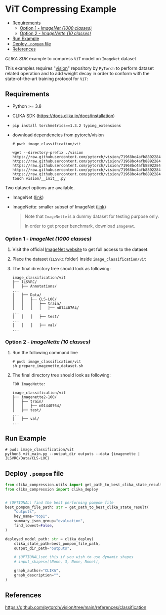 # ViT Compressing Example
<!--TOC-->

- [Requirements](#requirements)
  - [Option 1 - _ImageNet_ _(1000 classes)_](#option-1---imagenet-1000-classes)
  - [Option 2 - _ImageNette_ _(10 classes)_](#option-2---imagenette-10-classes)
- [Run Example](#run-example)
- [Deploy `.pompom` file](#deploy-pompom-file)
- [References](#references)

<!--TOC-->

_CLIKA SDK_ example to compress `ViT` model on `ImageNet` dataset

This examples requires "[vision](https://github.com/pytorch/vision)" repository by `PyTorch` to perform dataset related operation
and to add weight decay in order to conform with the state-of-the-art training protocol for `ViT`:

## Requirements

- Python >= 3.8
- CLIKA SDK (<https://docs.clika.io/docs/installation>)
- `pip install torchmetrics==1.3.2 typing_extensions`
- download dependencies from pytorch/vision

    ```shell
    # pwd: image_classification/vit

    wget --directory-prefix ./vision https://raw.githubusercontent.com/pytorch/vision/71968bc4afb8892284844a7c4cbd772696f42a88/references/classification/presets.py https://raw.githubusercontent.com/pytorch/vision/71968bc4afb8892284844a7c4cbd772696f42a88/references/classification/train.py https://raw.githubusercontent.com/pytorch/vision/71968bc4afb8892284844a7c4cbd772696f42a88/references/classification/transforms.py https://raw.githubusercontent.com/pytorch/vision/71968bc4afb8892284844a7c4cbd772696f42a88/references/classification/utils.py https://raw.githubusercontent.com/pytorch/vision/71968bc4afb8892284844a7c4cbd772696f42a88/references/classification/sampler.py
    touch vision/__init__.py
    ```

Two dataset options are available.

- ImageNet ([link](https://www.image-net.org/download.php))
- ImageNette: smaller subset of ImageNet ([link](https://github.com/fastai/imagenette))

  > Note that `ImageNette` is a dummy dataset for testing purpose only.
  >
  > In order to get proper benchmark, download `ImageNet`.

### Option 1 - _ImageNet_ _(1000 classes)_

1. Visit the official [ImageNet website](https://www.image-net.org/download.php) to get full access to the dataset.

2. Place the dataset (`ILSVRC` folder) inside `image_classification/vit`

3. The final directory tree should look as following:

    ```text
    image_classification/vit
    ├── ILSVRC/
    │   ├── Annotations/
    ...
    │   ├── Data/
    │   │   ├── CLS-LOC/
    │   │   │   ├── train/
    │   │   │   │   ├── n01440764/
    ...
    │   │   │   ├── test/
    ...
    │   │   │   ├── val/
    ...
    ```

### Option 2 - _ImageNette_ _(10 classes)_

1. Run the following command line

    ```shell
    # pwd: image_classification/vit
    sh prepare_imagenette_dataset.sh
    ```

2. The final directory tree should look as following:

    ```text
    FOR ImageNette:

    image_classification/vit
    ├── imagenette2-160/
    │   ├── train/
    │   │   ├── n01440764/
    │   ├── test/
    ...
    │   ├── val/
    ...
    ```

## Run Example

```shell
# pwd: image_classification/vit
python3 vit_main.py --output_dir outputs --data {imagenette | ILSVRC/Data/CLS-LOC}
```

## Deploy `.pompom` file

```python
from clika_compression.utils import get_path_to_best_clika_state_result
from clika_compression import clika_deploy


# (OPTIONAL) find the best performing pompom file
best_pompom_file_path: str = get_path_to_best_clika_state_result(
    "outputs",
    key_name="top1",
    summary_json_group="evaluation",
    find_lowest=False,
)

deployed_model_path: str = clika_deploy(
    clika_state_path=best_pompom_file_path,
    output_dir_path="outputs",

    # (OPTIONAL)set this if you wish to use dynamic shapes
    # input_shapes=[(None, 3, None, None)],

    graph_author="CLIKA",
    graph_description="",
)
```

## References

<https://github.com/pytorch/vision/tree/main/references/classification>
